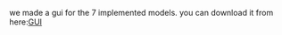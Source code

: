 we made a gui for the 7 implemented models.
you can download it from here:[GUI](https://drive.google.com/drive/u/0/folders/18Rl6BXplY3IWJL8EgoU8C97STKo7gvEv)